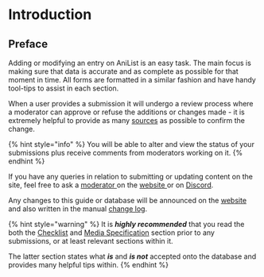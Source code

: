 # Introduction

## Preface

Adding or modifying an entry on AniList is an easy task. The main focus is making sure that data is accurate and as complete as possible for that moment in time. All forms are formatted in a similar fashion and have handy tool-tips to assist in each section.  
  
When a user provides a submission it will undergo a review process where a moderator can approve or refuse the additions or changes made - it is extremely helpful to provide as many [sources](media-specification/sourcing/) as possible to confirm the change.

{% hint style="info" %}
You will be able to alter and view the status of your submissions plus receive comments from moderators working on it.
{% endhint %}

If you have any queries in relation to submitting or updating content on the site, feel free to ask a [moderator ](moderator/moderator-list.md)on the [website ](http://anilist.co)or on [Discord](http://discord.me/anilist).  
  
Any changes to this guide or database will be announced on the [website](http://anilist.co) and also written in the manual [change log](changelog.md).

{% hint style="warning" %}
It is _**highly recommended**_ that you read the both the [Checklist](before-you-begin/before-you-begin.md) and [Media Specification](media-specification/media-specification/) section prior to any submissions, or at least relevant sections within it. 

The latter section states what _**is**_ and _**is not**_ accepted onto the database and provides many helpful tips within.
{% endhint %}

